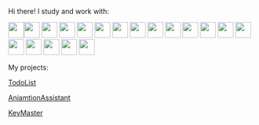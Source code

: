 Hi there! I study and work with:

<img src="https://denislopatin.github.io/git-icons/icons/html-5.svg" width="32" height="32" /><img 
src="https://denislopatin.github.io/git-icons/icons/css-3.svg" width="32" height="32" />
<img src="https://denislopatin.github.io/git-icons/icons/sass.svg" width="32" height="32" />
<img src="https://denislopatin.github.io/git-icons/icons/less.svg" width="32" height="32" />
<img src="https://denislopatin.github.io/git-icons/icons/bootstrap.svg" width="32" height="32" />
<img src="https://denislopatin.github.io/git-icons/icons/tailwindcss.svg" width="32" height="32" />
<img src="https://denislopatin.github.io/git-icons/icons/javascript.svg" width="32" height="32" />
<img src="https://denislopatin.github.io/git-icons/icons/typescript.svg" width="32" height="32" />
<img src="https://denislopatin.github.io/git-icons/icons/jquery.svg" width="32" height="32" />
<img src="https://denislopatin.github.io/git-icons/icons/react.svg" width="32" height="32" />
<img src="https://denislopatin.github.io/git-icons/icons/angular-icon-1.svg" width="32" height="32" />
<img src="https://denislopatin.github.io/git-icons/icons/next-js.svg" width="32" height="32" />
<img src="https://denislopatin.github.io/git-icons/icons/nodejs.svg" width="32" height="32" />
<img src="https://denislopatin.github.io/git-icons/icons/php.svg" width="32" height="32" />
<img src="https://denislopatin.github.io/git-icons/icons/laravel-2.svg" width="32" height="32" />
<img src="https://denislopatin.github.io/git-icons/icons/git.svg" width="32" height="32" />
<img src="https://denislopatin.github.io/git-icons/icons/gulp.svg" width="32" height="32" />
<img src="https://denislopatin.github.io/git-icons/icons/webpack.svg" width="32" height="32" />
<img src="https://denislopatin.github.io/git-icons/icons/npm.svg" width="32" height="32" />

My projects:

[TodoList](https://denislopatin.github.io/todo-list/)

[AniamtionAssistant](https://animation-assistant-docs.vercel.app/)

[KeyMaster](https://denislopatin.github.io/keymaster/)
